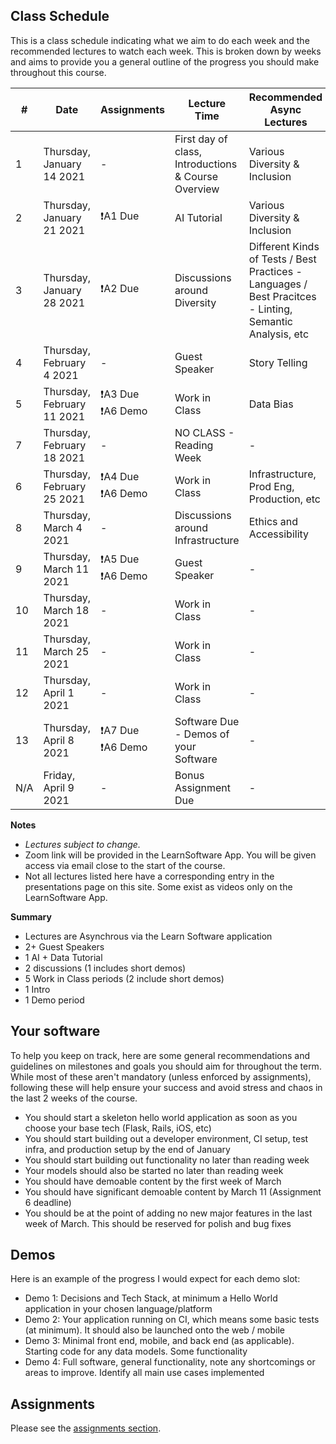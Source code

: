 ## Class Schedule

This is a class schedule indicating what we aim to do each week and the recommended lectures to watch each week. This is broken down by weeks and aims to provide you a general outline of the progress you should make throughout this course.


| # | Date | Assignments | Lecture Time | Recommended Async Lectures |
| -- | -- | -- | -- | -- |
| 1 | Thursday, January 14 2021   | -            | First day of class, Introductions & Course Overview | Various Diversity & Inclusion |
| 2 | Thursday, January 21 2021  | ❗A1 Due    | AI Tutorial | Various Diversity & Inclusion |
| 3 | Thursday, January 28 2021  | ❗A2 Due    | Discussions around Diversity | Different Kinds of Tests / Best Practices - Languages / Best Pracitces - Linting, Semantic Analysis, etc |
| 4 | Thursday, February 4 2021  | -   | Guest Speaker | Story Telling |
| 5 | Thursday, February 11 2021  | ❗A3 Due<br>❗A6 Demo | Work in Class | Data Bias |
| 7 | Thursday, February 18 2021 | -          | NO CLASS - Reading Week | - | 
| 6 | Thursday, February 25 2021 | ❗A4 Due<br>❗A6 Demo  | Work in Class | Infrastructure, Prod Eng, Production, etc |
| 8 | Thursday, March 4 2021 | -  | Discussions around Infrastructure | Ethics and Accessibility | 
| 9 | Thursday, March 11 2021     | ❗A5 Due<br>❗A6 Demo  | Guest Speaker | - | 
| 10 | Thursday, March 18 2021  | - | Work in Class | - | 
| 11 | Thursday, March 25 2021   | -           | Work in Class | - | 
| 12 | Thursday, April 1 2021    | - | Work in Class | - | 
| 13 | Thursday, April 8 2021    | ❗A7 Due<br>❗A6 Demo | Software Due - Demos of your Software | - | 
| N/A | Friday, April 9 2021  | -           | Bonus Assignment Due | - | 

**Notes**
- _Lectures subject to change._
- Zoom link will be provided in the LearnSoftware App. You will be given access via email close to the start of the course.
- Not all lectures listed here have a corresponding entry in the presentations page on this site. Some exist as videos only on the LearnSoftware App.

**Summary**

- Lectures are Asynchrous via the Learn Software application
- 2+ Guest Speakers
- 1 AI + Data Tutorial
- 2 discussions (1 includes short demos)
- 5 Work in Class periods (2 include short demos)
- 1 Intro
- 1 Demo period

## Your software

To help you keep on track, here are some general recommendations and guidelines on milestones and goals you should aim for throughout the term. While most of these aren't mandatory (unless enforced by assignments), following these will help ensure your success and avoid stress and chaos in the last 2 weeks of the course.

- You should start a skeleton hello world application as soon as you choose your base tech (Flask, Rails, iOS, etc)
- You should start building out a developer environment, CI setup, test infra, and production setup by the end of January
- You should start building out functionality no later than reading week
- Your models should also be started no later than reading week
- You should have demoable content by the first week of March
- You should have significant demoable content by March 11 (Assignment 6 deadline)
- You should be at the point of adding no new major features in the last week of March. This should be reserved for polish and bug fixes

## Demos

Here is an example of the progress I would expect for each demo slot:

- Demo 1: Decisions and Tech Stack, at minimum a Hello World application in your chosen language/platform
- Demo 2: Your application running on CI, which means some basic tests (at minimum). It should also be launched onto the web / mobile
- Demo 3: Minimal front end, mobile, and back end (as applicable). Starting code for any data models. Some functionality
- Demo 4: Full software, general functionality, note any shortcomings or areas to improve. Identify all main use cases implemented

## Assignments

Please see the [assignments section](../assignments/README.md).
